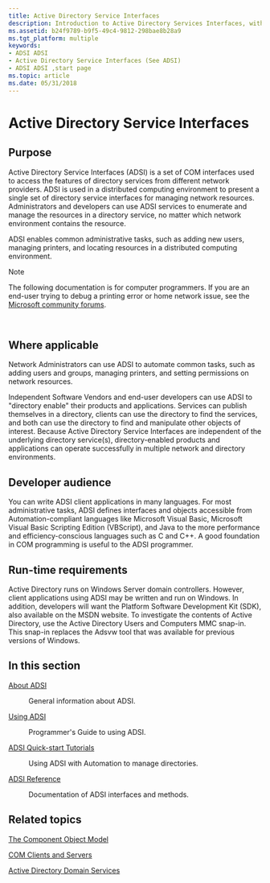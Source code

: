 ```yaml
---
title: Active Directory Service Interfaces
description: Introduction to Active Directory Services Interfaces, with links to different guides.
ms.assetid: b24f9789-b9f5-49c4-9812-298bae8b28a9
ms.tgt_platform: multiple
keywords:
- ADSI ADSI
- Active Directory Service Interfaces (See ADSI)
- ADSI ADSI ,start page
ms.topic: article
ms.date: 05/31/2018
---
```


# Active Directory Service Interfaces

## Purpose

Active Directory Service Interfaces (ADSI) is a set of COM interfaces used to access the features of directory services from different network providers. ADSI is used in a distributed computing environment to present a single set of directory service interfaces for managing network resources. Administrators and developers can use ADSI services to enumerate and manage the resources in a directory service, no matter which network environment contains the resource.

ADSI enables common administrative tasks, such as adding new users, managing printers, and locating resources in a distributed computing environment.

> [!Note]  
> The following documentation is for computer programmers. If you are an end-user trying to debug a printing error or home network issue, see the [Microsoft community forums](https://answers.microsoft.com).

 

## Where applicable

Network Administrators can use ADSI to automate common tasks, such as adding users and groups, managing printers, and setting permissions on network resources.

Independent Software Vendors and end-user developers can use ADSI to "directory enable" their products and applications. Services can publish themselves in a directory, clients can use the directory to find the services, and both can use the directory to find and manipulate other objects of interest. Because Active Directory Service Interfaces are independent of the underlying directory service(s), directory-enabled products and applications can operate successfully in multiple network and directory environments.

## Developer audience

You can write ADSI client applications in many languages. For most administrative tasks, ADSI defines interfaces and objects accessible from Automation-compliant languages like Microsoft Visual Basic, Microsoft Visual Basic Scripting Edition (VBScript), and Java to the more performance and efficiency-conscious languages such as C and C++. A good foundation in COM programming is useful to the ADSI programmer.

## Run-time requirements

Active Directory runs on Windows Server domain controllers. However, client applications using ADSI may be written and run on Windows. In addition, developers will want the Platform Software Development Kit (SDK), also available on the MSDN website. To investigate the contents of Active Directory, use the Active Directory Users and Computers MMC snap-in. This snap-in replaces the Adsvw tool that was available for previous versions of Windows.

## In this section

<dl> <dt>

[About ADSI](about-adsi.md)
</dt> <dd>

General information about ADSI.

</dd> <dt>

[Using ADSI](using-adsi.md)
</dt> <dd>

Programmer's Guide to using ADSI.

</dd> <dt>

[ADSI Quick-start Tutorials](adsi-quick-start-tutorials.md)
</dt> <dd>

Using ADSI with Automation to manage directories.

</dd> <dt>

[ADSI Reference](adsi-reference.md)
</dt> <dd>

Documentation of ADSI interfaces and methods.

</dd> </dl>

## Related topics

<dl> <dt>

[The Component Object Model](../com/the-component-object-model.md)
</dt> <dt>

[COM Clients and Servers](../com/com-clients-and-servers.md)
</dt> <dt>

[Active Directory Domain Services](../ad/active-directory-domain-services.md)
</dt> </dl>

 

 